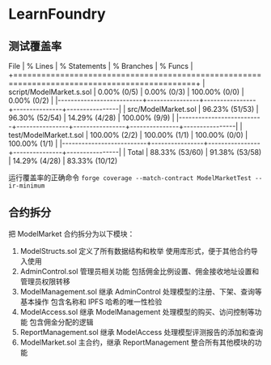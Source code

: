 # LearnFoundry

## 测试覆盖率

File | % Lines | % Statements | % Branches | % Funcs |
+=============================================================================================+
| script/ModelMarket.s.sol | 0.00% (0/5) | 0.00% (0/3) | 100.00% (0/0) | 0.00% (0/2) |
|--------------------------+----------------+----------------+---------------+----------------|
| src/ModelMarket.sol | 96.23% (51/53) | 96.30% (52/54) | 14.29% (4/28) | 100.00% (9/9) |
|--------------------------+----------------+----------------+---------------+----------------|
| test/ModelMarket.t.sol | 100.00% (2/2) | 100.00% (1/1) | 100.00% (0/0) | 100.00% (1/1) |
|--------------------------+----------------+----------------+---------------+----------------|
| Total | 88.33% (53/60) | 91.38% (53/58) | 14.29% (4/28) | 83.33% (10/12)

运行覆盖率的正确命令
`forge coverage --match-contract ModelMarketTest --ir-minimum`

## 合约拆分

把 ModelMarket 合约拆分为以下模块：

1. ModelStructs.sol
   定义了所有数据结构和枚举
   使用库形式，便于其他合约导入使用
2. AdminControl.sol
   管理员相关功能
   包括佣金比例设置、佣金接收地址设置和管理员权限转移
3. ModelManagement.sol
   继承 AdminControl
   处理模型的注册、下架、查询等基本操作
   包含名称和 IPFS 哈希的唯一性检验
4. ModelAccess.sol
   继承 ModelManagement
   处理模型的购买、访问控制等功能
   包含佣金分配的逻辑
5. ReportManagement.sol
   继承 ModelAccess
   处理模型评测报告的添加和查询
6. ModelMarket.sol
   主合约，继承 ReportManagement
   整合所有其他模块的功能
